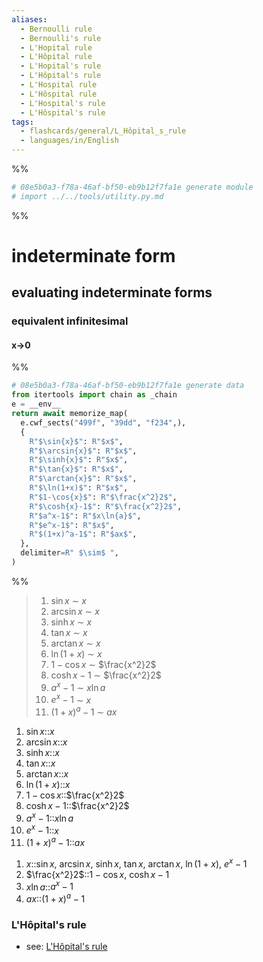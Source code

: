 ```yaml
---
aliases:
  - Bernoulli rule
  - Bernoulli's rule
  - L'Hopital rule
  - L'Hôpital rule
  - L'Hopital's rule
  - L'Hôpital's rule
  - L'Hospital rule
  - L'Hôspital rule
  - L'Hospital's rule
  - L'Hôspital's rule
tags:
  - flashcards/general/L_Hôpital_s_rule
  - languages/in/English
---
```


%%
```Python
# 08e5b0a3-f78a-46af-bf50-eb9b12f7fa1e generate module
# import ../../tools/utility.py.md
```
%%

# indeterminate form

## evaluating indeterminate forms

### equivalent infinitesimal

#### x→0

%%
```Python
# 08e5b0a3-f78a-46af-bf50-eb9b12f7fa1e generate data
from itertools import chain as _chain
e = __env__
return await memorize_map(
  e.cwf_sects("499f", "39dd", "f234",),
  {
    R"$\sin{x}$": R"$x$",
    R"$\arcsin{x}$": R"$x$",
    R"$\sinh{x}$": R"$x$",
    R"$\tan{x}$": R"$x$",
    R"$\arctan{x}$": R"$x$",
    R"$\ln(1+x)$": R"$x$",
    R"$1-\cos{x}$": R"$\frac{x^2}2$",
    R"$\cosh{x}-1$": R"$\frac{x^2}2$",
    R"$a^x-1$": R"$x\ln{a}$",
    R"$e^x-1$": R"$x$",
    R"$(1+x)^a-1$": R"$ax$",
  },
  delimiter=R" $\sim$ ",
)
```
%%

<!--08e5b0a3-f78a-46af-bf50-eb9b12f7fa1e generate section="499f"--><!-- The following content is generated at 2023-11-21T12:44:22.983521+08:00. Any edits will be overridden! -->

> 1. $\sin{x}$ $\sim$ $x$
> 2. $\arcsin{x}$ $\sim$ $x$
> 3. $\sinh{x}$ $\sim$ $x$
> 4. $\tan{x}$ $\sim$ $x$
> 5. $\arctan{x}$ $\sim$ $x$
> 6. $\ln(1+x)$ $\sim$ $x$
> 7. $1-\cos{x}$ $\sim$ $\frac{x^2}2$
> 8. $\cosh{x}-1$ $\sim$ $\frac{x^2}2$
> 9. $a^x-1$ $\sim$ $x\ln{a}$
> 10. $e^x-1$ $\sim$ $x$
> 11. $(1+x)^a-1$ $\sim$ $ax$

<!--/08e5b0a3-f78a-46af-bf50-eb9b12f7fa1e-->

<!--08e5b0a3-f78a-46af-bf50-eb9b12f7fa1e generate section="39dd"--><!-- The following content is generated at 2023-11-21T12:42:55.893815+08:00. Any edits will be overridden! -->

1. $\sin{x}$::$x$
2. $\arcsin{x}$::$x$
3. $\sinh{x}$::$x$
4. $\tan{x}$::$x$
5. $\arctan{x}$::$x$
6. $\ln(1+x)$::$x$
7. $1-\cos{x}$::$\frac{x^2}2$
8. $\cosh{x}-1$::$\frac{x^2}2$
9. $a^x-1$::$x\ln{a}$
10. $e^x-1$::$x$
11. $(1+x)^a-1$::$ax$

<!--/08e5b0a3-f78a-46af-bf50-eb9b12f7fa1e-->

<!--08e5b0a3-f78a-46af-bf50-eb9b12f7fa1e generate section="f234"--><!-- The following content is generated at 2023-11-21T12:42:55.830785+08:00. Any edits will be overridden! -->

1. $x$::$\sin{x}$, $\arcsin{x}$, $\sinh{x}$, $\tan{x}$, $\arctan{x}$, $\ln(1+x)$, $e^x-1$
2. $\frac{x^2}2$::$1-\cos{x}$, $\cosh{x}-1$
3. $x\ln{a}$::$a^x-1$
4. $ax$::$(1+x)^a-1$

<!--/08e5b0a3-f78a-46af-bf50-eb9b12f7fa1e-->

### L'Hôpital's rule

- see: [L'Hôpital's rule](L'Hôpital's%20rule.md)
